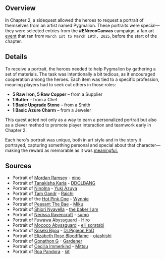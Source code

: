 <!-- title: Portraits -->
<!-- quote: Looking at this makes me feel nostalgic... -->
<!-- chapters: 1 -->
<!-- images: (Portrait of Mordan Ramsay), (Portrait of Tanakisha Karia), (Portrait of NinoIna), (Portrait of Tam Gandr), (Portrait of the Hot Pink One), (Portrait of Peasant The Bae), (Portrait of Shiori Nyavella), (Portrait of Nerissa Juliet Ravencroft), (Portrait of Fuwawa Abyssguard), (Portrait of Mococo Abyssguard), (Portrait of Koseki Bijou), (Portrait of Elizabeth Rose Bloodflame), (Portrait of Gonathon G), (Portrait of Cecilia Immerkind), (Portrait of Roa Pandora) -->
<!-- model: false -->

## Overview

In Chapter 2, a sidequest allowed the heroes to request a portrait of themselves from an artist named Pygmalion. These portraits were special—they were selected entries from the **#ENrecoCanvas** campaign, a fan art [event](https://x.com/hololive_En/status/1895609934085325149) that ran from `March 1st to March 19th, 2025`, before the start of the chapter.

## Details

To receive a portrait, the heroes needed to help Pygmalion by gathering a set of materials. The task was intentionally a bit tedious, as it encouraged cooperation among the heroes. Each item was tied to a specific profession, meaning players had to seek out others in those roles:

- **5 Raw Iron, 5 Raw Copper** – from a Supplier
- **1 Butter** – from a Chef
- **1 Basic Upgrade Stone** – from a Smith
- **1 Basic Azure Charm** – from a Jeweler

This quest acted not only as a way to earn a personalized portrait but also as a clever method to promote player interaction and teamwork early in Chapter 2.

Each hero's portrait was unique, both in art style and in the story it portrayed, capturing something personal and special about that character—making the reward as memorable as it was [meaningful.](https://www.youtube.com/live/CVF91CqGD80?si=xnTcW4oA0I5l5zax&t=4441)

## Sources

- Portrait of [Mordan Ramsey](#entry:calli-entry) - [nino](https://x.com/2nochuu/status/1902511940938952880)
- Portrait of [Tanakisha Karia](#entry:kiara-entry) - [DDOLBANG](https://x.com/DDOLBANG11/status/1901809462907896270/photo/1)
- Portrait of [NinoIna](#entry:ina-entry) - [Yuki Azuya](https://x.com/YukiAzuyaYuki/status/1897289589376815208/photo/1)
- Portrait of [Tam Gandr](#entry:kronii-entry) - [Raichi](https://x.com/KirisakiLychee/status/1902258670706237921)
- Portrait of the [Hot Pink One](#entry:irys-entry) - [Wynnie](https://x.com/WynnTerra_/status/1902017659547353299)
- Portrait of [Peasant The Bae](#entry:bae-entry) - [Miku](https://x.com/Mikururun/status/1899107067182411936/photo/1)
- Portrait of [Shiori Nyavella](#entry:shiori-entry) - [the baker I am](https://x.com/imabaker111/status/1901017602388095009)
- Portrait of [Nerissa Ravencroft](#entry:nerissa-entry) - [sumo](https://x.com/sumo88_/status/1900190544602734862)
- Portrait of [Fuwawa Abyssguard](#entry:fuwawa-entry) - [Hiro](https://x.com/hiroavrs/status/1902520304167203278/photo/1)
- Portrait of [Mococo Abyssguard](#entry:mococo-entry) - [eli_soratabi](https://x.com/elis_soratabi/status/1935579733976396182)
- Portrait of [Koseki Bijou](#entry:bijou-entry) - [Dr.Pigieon PhD](https://x.com/PhdPigeon/status/1896821416395436357)
- Portrait of [Elizabeth Rose Bloodflame](#entry:liz-entry) - [otashishi](https://x.com/ashiartwork/status/1900196831394668961)
- Portrait of [Gonathon G](#entry:gigi-entry) - [Gardener](https://x.com/jhgardener_/status/1901266522120794617)
- Portrait of [Cecilia Immerkind](#entry:cecilia-entry) - [Mittsu](https://x.com/MittsumiA/status/1902371897985397070/photo/1)
- Portrait of [Roa Pandora](#entry:raora-entry) - [kit](https://x.com/quartzquadrant/status/1902200030980649355)
